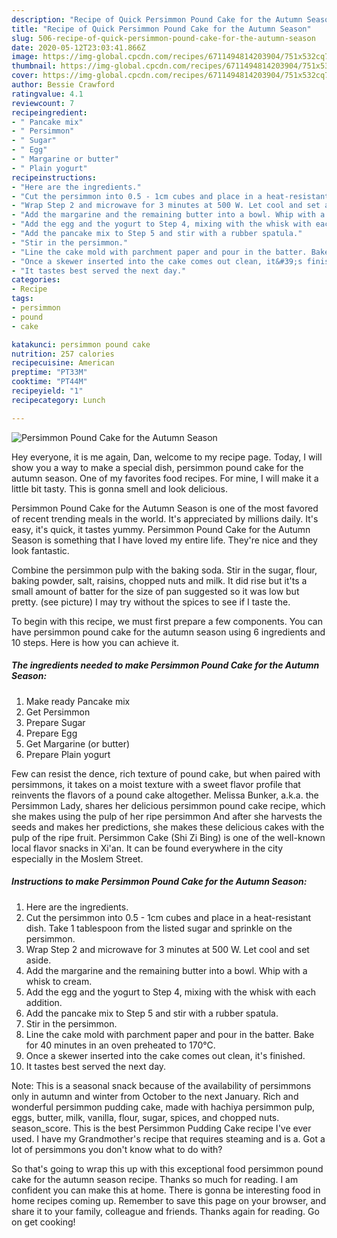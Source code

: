 ```yaml
---
description: "Recipe of Quick Persimmon Pound Cake for the Autumn Season"
title: "Recipe of Quick Persimmon Pound Cake for the Autumn Season"
slug: 506-recipe-of-quick-persimmon-pound-cake-for-the-autumn-season
date: 2020-05-12T23:03:41.866Z
image: https://img-global.cpcdn.com/recipes/6711494814203904/751x532cq70/persimmon-pound-cake-for-the-autumn-season-recipe-main-photo.jpg
thumbnail: https://img-global.cpcdn.com/recipes/6711494814203904/751x532cq70/persimmon-pound-cake-for-the-autumn-season-recipe-main-photo.jpg
cover: https://img-global.cpcdn.com/recipes/6711494814203904/751x532cq70/persimmon-pound-cake-for-the-autumn-season-recipe-main-photo.jpg
author: Bessie Crawford
ratingvalue: 4.1
reviewcount: 7
recipeingredient:
- " Pancake mix"
- " Persimmon"
- " Sugar"
- " Egg"
- " Margarine or butter"
- " Plain yogurt"
recipeinstructions:
- "Here are the ingredients."
- "Cut the persimmon into 0.5 - 1cm cubes and place in a heat-resistant dish. Take 1 tablespoon from the listed sugar and sprinkle on the persimmon."
- "Wrap Step 2 and microwave for 3 minutes at 500 W. Let cool and set aside."
- "Add the margarine and the remaining butter into a bowl. Whip with a whisk to cream."
- "Add the egg and the yogurt to Step 4, mixing with the whisk with each addition."
- "Add the pancake mix to Step 5 and stir with a rubber spatula."
- "Stir in the persimmon."
- "Line the cake mold with parchment paper and pour in the batter. Bake for 40 minutes in an oven preheated to 170°C."
- "Once a skewer inserted into the cake comes out clean, it&#39;s finished."
- "It tastes best served the next day."
categories:
- Recipe
tags:
- persimmon
- pound
- cake

katakunci: persimmon pound cake 
nutrition: 257 calories
recipecuisine: American
preptime: "PT33M"
cooktime: "PT44M"
recipeyield: "1"
recipecategory: Lunch

---
```



![Persimmon Pound Cake for the Autumn Season](https://img-global.cpcdn.com/recipes/6711494814203904/751x532cq70/persimmon-pound-cake-for-the-autumn-season-recipe-main-photo.jpg)

Hey everyone, it is me again, Dan, welcome to my recipe page. Today, I will show you a way to make a special dish, persimmon pound cake for the autumn season. One of my favorites food recipes. For mine, I will make it a little bit tasty. This is gonna smell and look delicious.

Persimmon Pound Cake for the Autumn Season is one of the most favored of recent trending meals in the world. It's appreciated by millions daily. It's easy, it's quick, it tastes yummy. Persimmon Pound Cake for the Autumn Season is something that I have loved my entire life. They're nice and they look fantastic.

Combine the persimmon pulp with the baking soda. Stir in the sugar, flour, baking powder, salt, raisins, chopped nuts and milk. It did rise but it&#39;ts a small amount of batter for the size of pan suggested so it was low but pretty. (see picture) I may try without the spices to see if I taste the.


To begin with this recipe, we must first prepare a few components. You can have persimmon pound cake for the autumn season using 6 ingredients and 10 steps. Here is how you can achieve it.

<!--inarticleads1-->

##### The ingredients needed to make Persimmon Pound Cake for the Autumn Season:

1. Make ready  Pancake mix
1. Get  Persimmon
1. Prepare  Sugar
1. Prepare  Egg
1. Get  Margarine (or butter)
1. Prepare  Plain yogurt


Few can resist the dence, rich texture of pound cake, but when paired with persimmons, it takes on a moist texture with a sweet flavor profile that reinvents the flavors of a pound cake altogether. Melissa Bunker, a.k.a. the Persimmon Lady, shares her delicious persimmon pound cake recipe, which she makes using the pulp of her ripe persimmon And after she harvests the seeds and makes her predictions, she makes these delicious cakes with the pulp of the ripe fruit. Persimmon Cake (Shi Zi Bing) is one of the well-known local flavor snacks in Xi&#39;an. It can be found everywhere in the city especially in the Moslem Street. 

<!--inarticleads2-->

##### Instructions to make Persimmon Pound Cake for the Autumn Season:

1. Here are the ingredients.
1. Cut the persimmon into 0.5 - 1cm cubes and place in a heat-resistant dish. Take 1 tablespoon from the listed sugar and sprinkle on the persimmon.
1. Wrap Step 2 and microwave for 3 minutes at 500 W. Let cool and set aside.
1. Add the margarine and the remaining butter into a bowl. Whip with a whisk to cream.
1. Add the egg and the yogurt to Step 4, mixing with the whisk with each addition.
1. Add the pancake mix to Step 5 and stir with a rubber spatula.
1. Stir in the persimmon.
1. Line the cake mold with parchment paper and pour in the batter. Bake for 40 minutes in an oven preheated to 170°C.
1. Once a skewer inserted into the cake comes out clean, it&#39;s finished.
1. It tastes best served the next day.


Note: This is a seasonal snack because of the availability of persimmons only in autumn and winter from October to the next January. Rich and wonderful persimmon pudding cake, made with hachiya persimmon pulp, eggs, butter, milk, vanilla, flour, sugar, spices, and chopped nuts. season_score. This is the best Persimmon Pudding Cake recipe I&#39;ve ever used. I have my Grandmother&#39;s recipe that requires steaming and is a. Got a lot of persimmons you don&#39;t know what to do with? 

So that's going to wrap this up with this exceptional food persimmon pound cake for the autumn season recipe. Thanks so much for reading. I am confident you can make this at home. There is gonna be interesting food in home recipes coming up. Remember to save this page on your browser, and share it to your family, colleague and friends. Thanks again for reading. Go on get cooking!
